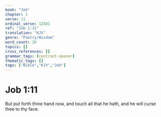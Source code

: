 ```yaml
---
book: "Job"
chapter: 1
verse: 11
ordinal_verse: 12881
ref: "Job 1:11"
translation: "KJV"
genre: "Poetry/Wisdom"
word_count: 20
topics: []
cross_references: []
grammar_tags: [contrast-opener]
thematic_tags: []
tags: ["Bible","KJV","Job"]
---
```


# Job 1:11

But put forth thine hand now, and touch all that he hath, and he will curse thee to thy face.
